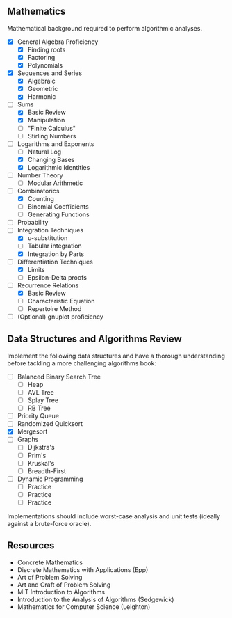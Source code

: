 
## Mathematics

Mathematical background required to perform algorithmic analyses.

- [x] General Algebra Proficiency
	- [x] Finding roots
	- [x] Factoring
	- [x] Polynomials
- [x] Sequences and Series
	- [x] Algebraic
	- [x] Geometric
	- [x] Harmonic
- [ ] Sums
	- [x] Basic Review
	- [x] Manipulation
	- [ ] "Finite Calculus"
	- [ ] Stirling Numbers
- [ ] Logarithms and Exponents
	- [ ] Natural Log
	- [x] Changing Bases
	- [x] Logarithmic Identities
- [ ] Number Theory
	- [ ] Modular Arithmetic
- [ ] Combinatorics
	- [x] Counting
	- [ ] Binomial Coefficients
	- [ ] Generating Functions
- [ ] Probability
- [ ] Integration Techniques
	- [x] u-substitution
	- [ ] Tabular integration
	- [x] Integration by Parts
- [ ] Differentiation Techniques
	- [x] Limits
	- [ ] Epsilon-Delta proofs
- [ ] Recurrence Relations
	- [x] Basic Review
	- [ ] Characteristic Equation
	- [ ] Repertoire Method
- [ ] (Optional) gnuplot proficiency

## Data Structures and Algorithms Review

Implement the following data structures and have a thorough understanding before tackling a more challenging algorithms book:

- [ ] Balanced Binary Search Tree
	- [ ] Heap
	- [ ] AVL Tree
	- [ ] Splay Tree
	- [ ] RB Tree
- [ ] Priority Queue
- [ ] Randomized Quicksort
- [x] Mergesort
- [ ] Graphs
	- [ ] Dijkstra's
	- [ ] Prim's
	- [ ] Kruskal's
	- [ ] Breadth-First
- [ ] Dynamic Programming
	- [ ] Practice
	- [ ] Practice
	- [ ] Practice

Implementations should include worst-case analysis and unit tests (ideally against a brute-force oracle).

## Resources

- Concrete Mathematics
- Discrete Mathematics with Applications (Epp)
- Art of Problem Solving
- Art and Craft of Problem Solving
- MIT Introduction to Algorithms
- Introduction to the Analysis of Algorithms (Sedgewick)
- Mathematics for Computer Science (Leighton)